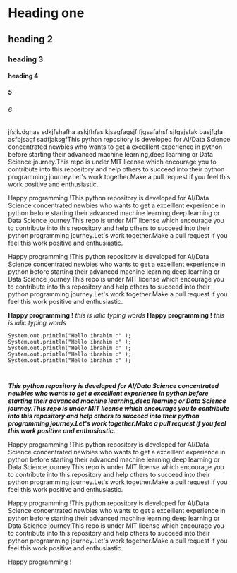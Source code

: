 # Heading one
## heading 2
### heading 3
#### heading 4
##### 5
###### 6

jfsjk.dghas sdkjfshafha askjfhfas kjsagfagsjf fjgsafahsf sjfgajsfak
basjfgfa
asfbjsagf
sadfjaksgfThis python repository is developed for AI/Data Science concentrated newbies who wants to get a excelllent experience in python before starting their advanced machine learning,deep learning or Data Science journey.This repo is under MIT license which encourage you to contribute into this repository and help others to succeed into their python programming journey.Let's work together.Make a pull request if you feel this work positive and enthusiastic.

Happy programming !This python repository is developed for AI/Data Science concentrated newbies who wants to get a excelllent experience in python before starting their advanced machine learning,deep learning or Data Science journey.This repo is under MIT license which encourage you to contribute into this repository and help others to succeed into their python programming journey.Let's work together.Make a pull request if you feel this work positive and enthusiastic.

Happy programming !This python repository is developed for AI/Data Science concentrated newbies who wants to get a excelllent experience in python before starting their advanced machine learning,deep learning or Data Science journey.This repo is under MIT license which encourage you to contribute into this repository and help others to succeed into their python programming journey.Let's work together.Make a pull request if you feel this work positive and enthusiastic.

**Happy programming !**
*this is ialic typing words*
__Happy programming !__
_this is ialic typing words_

``` 
System.out.println("Hello ibrahim :" ); 
System.out.println("Hello ibrahim :" );
System.out.println("Hello ibrahim :" );
System.out.println("Hello ibrahim :" );
System.out.println("Hello ibrahim :" );



```


___This python repository is developed for AI/Data Science concentrated newbies who wants to get a excelllent experience in python before starting their advanced machine learning,deep learning or Data Science journey.This repo is under MIT license which encourage you to contribute into this repository and help others to succeed into their python programming journey.Let's work together.Make a pull request if you feel this work positive and enthusiastic.___

Happy programming !This python repository is developed for AI/Data Science concentrated newbies who wants to get a excelllent experience in python before starting their advanced machine learning,deep learning or Data Science journey.This repo is under MIT license which encourage you to contribute into this repository and help others to succeed into their python programming journey.Let's work together.Make a pull request if you feel this work positive and enthusiastic.

Happy programming !This python repository is developed for AI/Data Science concentrated newbies who wants to get a excelllent experience in python before starting their advanced machine learning,deep learning or Data Science journey.This repo is under MIT license which encourage you to contribute into this repository and help others to succeed into their python programming journey.Let's work together.Make a pull request if you feel this work positive and enthusiastic.

Happy programming !
